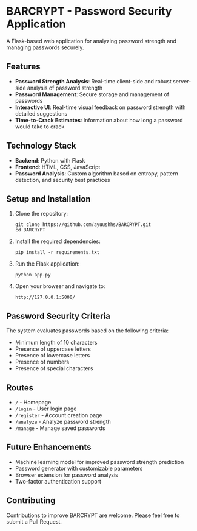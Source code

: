 # BARCRYPT - Password Security Application

A Flask-based web application for analyzing password strength and managing passwords securely.

## Features

- **Password Strength Analysis**: Real-time client-side and robust server-side analysis of password strength
- **Password Management**: Secure storage and management of passwords
- **Interactive UI**: Real-time visual feedback on password strength with detailed suggestions
- **Time-to-Crack Estimates**: Information about how long a password would take to crack

## Technology Stack

- **Backend**: Python with Flask
- **Frontend**: HTML, CSS, JavaScript
- **Password Analysis**: Custom algorithm based on entropy, pattern detection, and security best practices

## Setup and Installation

1. Clone the repository:
   ```
   git clone https://github.com/ayuushhs/BARCRYPT.git
   cd BARCRYPT
   ```

2. Install the required dependencies:
   ```
   pip install -r requirements.txt
   ```

3. Run the Flask application:
   ```
   python app.py
   ```

4. Open your browser and navigate to:
   ```
   http://127.0.0.1:5000/
   ```

## Password Security Criteria

The system evaluates passwords based on the following criteria:
- Minimum length of 10 characters
- Presence of uppercase letters
- Presence of lowercase letters
- Presence of numbers
- Presence of special characters

## Routes

- `/` - Homepage
- `/login` - User login page
- `/register` - Account creation page
- `/analyze` - Analyze password strength
- `/manage` - Manage saved passwords

## Future Enhancements

- Machine learning model for improved password strength prediction
- Password generator with customizable parameters
- Browser extension for password analysis
- Two-factor authentication support

## Contributing

Contributions to improve BARCRYPT are welcome. Please feel free to submit a Pull Request. 
